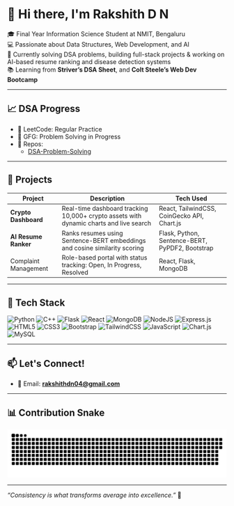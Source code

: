 # 👋 Hi there, I'm Rakshith D N

🎓 Final Year Information Science Student at NMIT, Bengaluru  
💻 Passionate about Data Structures, Web Development, and AI  
🚀 Currently solving DSA problems, building full-stack projects & working on AI-based resume ranking and disease detection systems  
📚 Learning from **Striver’s DSA Sheet**, and **Colt Steele’s Web Dev Bootcamp**

---

## 📈 DSA Progress

- 🔹 LeetCode: Regular Practice  
- 🔹 GFG: Problem Solving in Progress  
- 🔹 Repos:
  - [DSA-Problem-Solving](https://github.com/RakshithDN/DSA-Practice)

---

## 💼 Projects

| Project               | Description                                                                                 | Tech Used                                        |
|------------------------|---------------------------------------------------------------------------------------------|--------------------------------------------------|
| **Crypto Dashboard**   | Real-time dashboard tracking 10,000+ crypto assets with dynamic charts and live search     | React, TailwindCSS, CoinGecko API, Chart.js     |
| **AI Resume Ranker**   | Ranks resumes using Sentence-BERT embeddings and cosine similarity scoring                 | Flask, Python, Sentence-BERT, PyPDF2, Bootstrap |
| Complaint Management   | Role-based portal with status tracking: Open, In Progress, Resolved                        | React, Flask, MongoDB                           |

---

## 🔧 Tech Stack

![Python](https://img.shields.io/badge/python-%233776AB.svg?style=for-the-badge&logo=python&logoColor=white)
![C++](https://img.shields.io/badge/C%2B%2B-%2300599C.svg?style=for-the-badge&logo=c%2B%2B&logoColor=white)
![Flask](https://img.shields.io/badge/Flask-%23000.svg?style=for-the-badge&logo=flask&logoColor=white)
![React](https://img.shields.io/badge/React-%2320232a.svg?style=for-the-badge&logo=react&logoColor=%2361DAFB)
![MongoDB](https://img.shields.io/badge/MongoDB-%234ea94b.svg?style=for-the-badge&logo=mongodb&logoColor=white)
![NodeJS](https://img.shields.io/badge/Node.js-6DA55F?style=for-the-badge&logo=node.js&logoColor=white)
![Express.js](https://img.shields.io/badge/Express.js-%23404d59.svg?style=for-the-badge&logo=express&logoColor=%2361DAFB)
![HTML5](https://img.shields.io/badge/HTML5-%23E34F26.svg?style=for-the-badge&logo=html5&logoColor=white)
![CSS3](https://img.shields.io/badge/CSS3-%231572B6.svg?style=for-the-badge&logo=css3&logoColor=white)
![Bootstrap](https://img.shields.io/badge/Bootstrap-%238511FA.svg?style=for-the-badge&logo=bootstrap&logoColor=white)
![TailwindCSS](https://img.shields.io/badge/TailwindCSS-%2338B2AC.svg?style=for-the-badge&logo=tailwind-css&logoColor=white)
![JavaScript](https://img.shields.io/badge/JavaScript-%23323330.svg?style=for-the-badge&logo=javascript&logoColor=%23F7DF1E)
![Chart.js](https://img.shields.io/badge/Chart.js-FF6384.svg?style=for-the-badge&logo=chartdotjs&logoColor=white)
![MySQL](https://img.shields.io/badge/MySQL-4479A1.svg?style=for-the-badge&logo=mysql&logoColor=white)

---

## 📫 Let's Connect!

- 📧 Email: **rakshithdn04@gmail.com**

---

## 📊 Contribution Snake

<picture>
  <source media="(prefers-color-scheme: dark)" srcset="https://raw.githubusercontent.com/RakshithDN/RakshithDN/output/github-snake-dark.svg" />
  <source media="(prefers-color-scheme: light)" srcset="https://raw.githubusercontent.com/RakshithDN/RakshithDN/output/github-snake.svg" />
  <img alt="github-snake" src="https://raw.githubusercontent.com/RakshithDN/RakshithDN/output/github-snake.svg" />
</picture>

---

_“Consistency is what transforms average into excellence.”_ 🌱  

<!-- Made with ❤️ by Rakshith | GPRM badge integration -->

